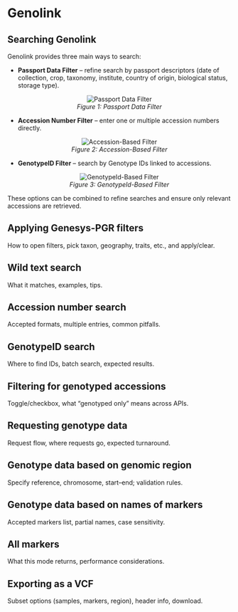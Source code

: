 # Genolink

## Searching Genolink

Genolink provides three main ways to search:

- **Passport Data Filter** – refine search by passport descriptors (date of collection, crop, taxonomy, institute, country of origin, biological status, storage type).

<p align="center">
  <img src="./images/g1.png" alt="Passport Data Filter">
  <br>
  <em>Figure 1: Passport Data Filter</em>
</p>

- **Accession Number Filter** – enter one or multiple accession numbers directly.

<p align="center">
  <img src="./images/g2.png" alt="Accession-Based Filter">
  <br>
  <em>Figure 2: Accession-Based Filter</em>
</p>

- **GenotypeID Filter** – search by Genotype IDs linked to accessions.

<p align="center">
  <img src="./images/g3.png" alt="GenotypeId-Based Filter">
  <br>
  <em>Figure 3: GenotypeId-Based Filter</em>
</p>

These options can be combined to refine searches and ensure only relevant accessions are retrieved.

## Applying Genesys-PGR filters
How to open filters, pick taxon, geography, traits, etc., and apply/clear.

## Wild text search
What it matches, examples, tips.

## Accession number search
Accepted formats, multiple entries, common pitfalls.

## GenotypeID search
Where to find IDs, batch search, expected results.

## Filtering for genotyped accessions
Toggle/checkbox, what “genotyped only” means across APIs.

## Requesting genotype data
Request flow, where requests go, expected turnaround.

## Genotype data based on genomic region
Specify reference, chromosome, start–end; validation rules.

## Genotype data based on names of markers
Accepted markers list, partial names, case sensitivity.

## All markers
What this mode returns, performance considerations.

## Exporting as a VCF
Subset options (samples, markers, region), header info, download.
